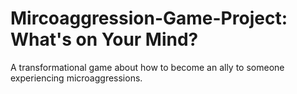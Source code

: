 # Mircoaggression-Game-Project: What's on Your Mind?
A transformational game about how to become an ally to someone experiencing microaggressions.
